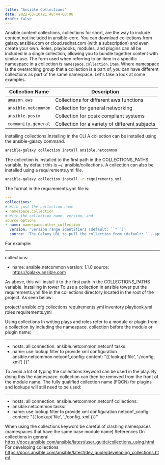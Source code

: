 ```yaml
---
title: "Ansible Collections"
date: 2022-03-10T21:40:44-08:00
draft: false
---
```


Ansible content collections, collections for short, are the way to include content not included in ansible-core. You can download collections from  galaxy.ansible.com or cloud.redhat.com (with a subscription) and even create your own. Roles, playbooks, modules, and plugins can all be included in a single collection, allowing you to bundle together content with similar use. The form used when referring to an item in a specific namespace in a collection is `namespace.collection.item`. Where namespace is the overarching group that a collection is a part of, you can have different collections as part of the same namespace. Let's take a look at some examples.

| Collection Name         | Description                                       |
|-------------------------|---------------------------------------------------|
| ```amazon.aws```        | Collections for different aws functions           |
| ```ansible.netcommon``` | Collection for general networking                 |
| ```ansible.posix```     | Collection for posix compliant systems            |
| ```community.general``` | Collection for a variety of different subjects    |

Installing collections
Installing in the CLI
A collection can be installed using the ansible-galaxy command.

```bash
ansible-galaxy collection install ansible.netcommon
```

The collection is installed to the first path in the COLLECTIONS_PATHS variable, by default this is ~/.
ansible/collections.
A collection can also be installed using a requirements.yml file.

```bash
ansible-galaxy collection install -r requirements.yml
```

The format in the requirements.yml file is:

```yaml
---
collections:
# With just the collection name
- namespace.collection
# With the collection name, version, and
source options
- name: namespace.other_collection 
  version: 'version range identifiers (default: ``*``)'
  source: 'The Galaxy URL to pull the collection from (default: ``--api-server`` from cmdline)'
```

For example:

---
collections:
- name: ansible.netcommon
version: 1.1.0
source: https://galaxy.ansible.com

As above, this will install it to the first path in the COLLECTIONS_PATHS variable.
Installing in tower
To use a collection in ansible tower put the requirements.yml file in the collections directory located in
the root of the project. As seen below:

project/
ansible.cfg
collections
requirements.yml
inventory
playbook.yml
roles
requirements.yml

Using collections
In writing plays and roles refer to a module or plugin from a collection by including the namespace.
collection before the module or plugin name:

---
- hosts: all
connection: ansible.netcommon.netconf
tasks:
- name: use lookup filter to provide xml
configuration
ansible.netcommon.netconf_config:
content: "{{ lookup('file', './config.
xml') }}"

To avoid a lot of typing the collections keyword can be used in the play. By doing this the namespace.
collection can then be removed from the front of the module name. The fully qualified collection
name (FQCN) for plugins and lookups will still need to be used:

---
- hosts: all
connection: ansible.netcommon.netconf
collections:
- ansible.netcommon
tasks:
- name: use lookup filter to provide xml
configuration
netconf_config:
content: "{{ lookup('file', './config.
xml')}}"

When using the collections keyword be careful of clashing namespaces (namespaces that have the
same base module name)
References
On collections in general
https://docs.ansible.com/ansible/latest/user_guide/collections_using.html
For developing collections
https://docs.ansible.com/ansible/latest/dev_guide/developing_collections.html

